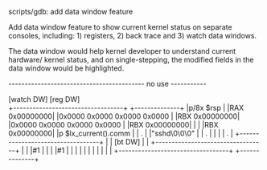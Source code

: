 
scripts/gdb: add data window feature

Add data window feature to show current kernel status
on separate consoles, including: 1) registers, 2) back
trace and 3) watch data windows.

The data window would help kernel developer to understand
current hardware/ kernel status, and on single-stepping, the
modified fields in the data window would be highlighted.



------------------------------------------ no use -----------

[watch DW]                           [reg DW]       
+----------------------------------+ +--------------+
|p/8x $rsp                         | |RAX 0x00000000|
|0x0000 0x0000 0x0000 0x0000       | |RBX 0x00000000|
|0x0000 0x0000 0x0000 0x0000       | |RBX 0x00000000|
|                                  | |RBX 0x00000000|
|p $lx_current().comm              | |     .        |
|"sshd\0\0\0"                      | |     .        |
|                                  | |     .        |
+----------------------------------+ |              |
[bt DW]                              |              |
+----------------------------------+ |              |
|#1                                | |              |
|#1                                | |              |
|                                  | |              |
|                                  | |              |
+----------------------------------+ +--------------+
